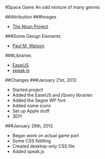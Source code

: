 #Space Game
An odd mixture of many genres

##Attribution
###Images
* [The Noun Project](http://www.thenounproject.com)

###Some Design Elements
* [Paul M. Watson](http://www.paulmwatson.com)

###Libraries
* [EaselJS](http://easeljs.com)
* [speak.js](https://github.com/kripken/speak.js)

##Changes
###January 21st, 2012
* Started project
* Added the EaselJS and jQuery libraries
* Added the Segoe WP font
* Added some icons
* Set up Apple stuff
* 3D!!!

###January 26th, 2012
* Began work on actual game part
* Some CSS fiddling
* Created desktop-only CSS file
* Added speak.js